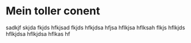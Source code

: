 # Mein toller conent

sadkjf skjda fkjds hfkjsad fkjds hfkjdsa hfjsa hflkjsa hflksah flkjs hflkjds hflkjdsa hflkjdsa hflkas hf